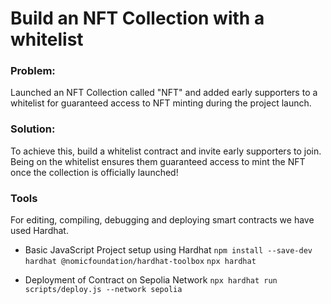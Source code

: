 # Build an NFT Collection with a whitelist

### Problem:

Launched an NFT Collection called "NFT" and added early supporters to a whitelist for guaranteed access to NFT minting during the project launch.

### Solution:

To achieve this, build a whitelist contract and invite early supporters to join. Being on the whitelist ensures them guaranteed access to mint the NFT once the collection is officially launched!

### Tools

For editing, compiling, debugging and deploying smart contracts we have used Hardhat.

- Basic JavaScript Project setup using Hardhat
  `npm install --save-dev hardhat @nomicfoundation/hardhat-toolbox`
  `npx hardhat`

- Deployment of Contract on Sepolia Network
  `npx hardhat run scripts/deploy.js --network sepolia`
